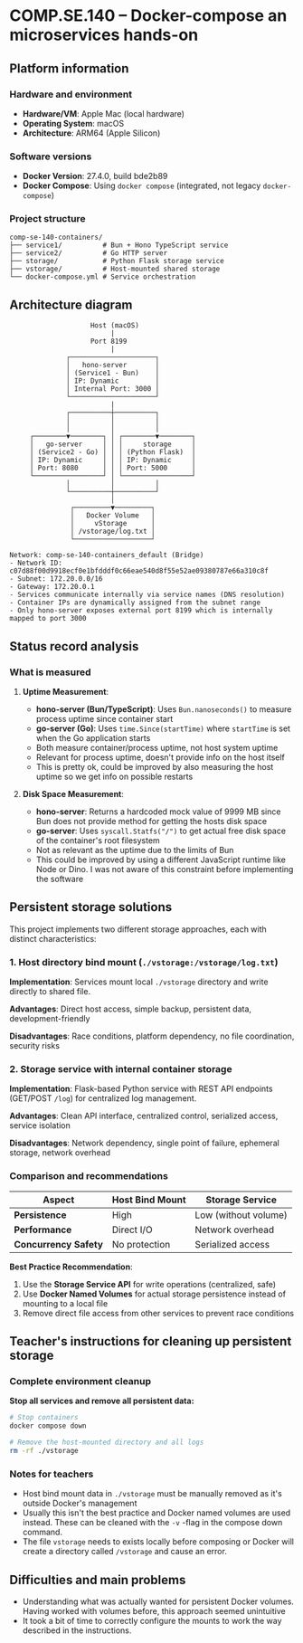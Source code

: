 # COMP.SE.140 – Docker-compose an microservices hands-on

## Platform information

### Hardware and environment
- **Hardware/VM**: Apple Mac (local hardware)
- **Operating System**: macOS
- **Architecture**: ARM64 (Apple Silicon)

### Software versions
- **Docker Version**: 27.4.0, build bde2b89
- **Docker Compose**: Using `docker compose` (integrated, not legacy `docker-compose`)

### Project structure
```
comp-se-140-containers/
├── service1/          # Bun + Hono TypeScript service
├── service2/          # Go HTTP server
├── storage/           # Python Flask storage service
├── vstorage/          # Host-mounted shared storage
└── docker-compose.yml # Service orchestration
```

## Architecture diagram

```
                    Host (macOS)
                         |
                    Port 8199
                         |
              ┌─────────────────────┐
              │   hono-server       │
              │ (Service1 - Bun)    │
              │ IP: Dynamic         │
              │ Internal Port: 3000 │
              └─────────────────────┘
                         |
              ┌──────────┼──────────┐
              │          │          │
              │          │          │
     ┌────────▼────────┐ │ ┌────────▼────────┐
     │   go-server     │ │ │     storage     │
     │ (Service2 - Go) │ │ │ (Python Flask)  │
     │ IP: Dynamic     │ │ │ IP: Dynamic     │
     │ Port: 8080      │ │ │ Port: 5000      │
     └─────────────────┘ │ └─────────────────┘
              │          │          │
              └──────────┼──────────┘
                         │
               ┌─────────▼─────────┐
               │   Docker Volume   │
               │     vStorage      │
               │ /vstorage/log.txt │
               └───────────────────┘

Network: comp-se-140-containers_default (Bridge)
- Network ID: c07d88f00d9918ecf0e1bfdddf0c66eae540d8f55e52ae09380787e66a310c8f
- Subnet: 172.20.0.0/16
- Gateway: 172.20.0.1
- Services communicate internally via service names (DNS resolution)
- Container IPs are dynamically assigned from the subnet range
- Only hono-server exposes external port 8199 which is internally mapped to port 3000
```

## Status record analysis

### What is measured

1. **Uptime Measurement**:
   - **hono-server (Bun/TypeScript)**: Uses `Bun.nanoseconds()` to measure process uptime since container start
   - **go-server (Go)**: Uses `time.Since(startTime)` where `startTime` is set when the Go application starts
   - Both measure container/process uptime, not host system uptime
	- Relevant for process uptime, doesn't provide info on the host itself
	 - This is pretty ok, could be improved by also measuring the host uptime so we get info on possible restarts

2. **Disk Space Measurement**:
   - **hono-server**: Returns a hardcoded mock value of 9999 MB since Bun does not provide method for getting the hosts disk space
   - **go-server**: Uses `syscall.Statfs("/")` to get actual free disk space of the container's root filesystem
	- Not as relevant as the uptime due to the limits of Bun
	 - This could be improved by using a different JavaScript runtime like Node or Dino. I was not aware of this constraint before implementing the software

## Persistent storage solutions

This project implements two different storage approaches, each with distinct characteristics:

### 1. Host directory bind mount (`./vstorage:/vstorage/log.txt`)

**Implementation**: Services mount local `./vstorage` directory and write directly to shared file.

**Advantages**: Direct host access, simple backup, persistent data, development-friendly

**Disadvantages**: Race conditions, platform dependency, no file coordination, security risks

### 2. Storage service with internal container storage

**Implementation**: Flask-based Python service with REST API endpoints (GET/POST `/log`) for centralized log management.

**Advantages**: Clean API interface, centralized control, serialized access, service isolation

**Disadvantages**: Network dependency, single point of failure, ephemeral storage, network overhead

### Comparison and recommendations

| Aspect | Host Bind Mount | Storage Service |
|--------|----------------|-----------------|
| **Persistence** | High | Low (without volume) |
| **Performance** | Direct I/O | Network overhead |
| **Concurrency Safety** | No protection | Serialized access |

**Best Practice Recommendation**:
1. Use the **Storage Service API** for write operations (centralized, safe)
2. Use **Docker Named Volumes** for actual storage persistence instead of mounting to a local file
3. Remove direct file access from other services to prevent race conditions

## Teacher's instructions for cleaning up persistent storage

### Complete environment cleanup

**Stop all services and remove all persistent data:**
```bash
# Stop containers
docker compose down

# Remove the host-mounted directory and all logs
rm -rf ./vstorage
```

### Notes for teachers

- Host bind mount data in `./vstorage` must be manually removed as it's outside Docker's management
- Usually this isn't the best practice and Docker named volumes are used instead. These can be cleaned with the `-v` -flag in the compose down command.
- The file `vstorage` needs to exists locally before composing or Docker will create a directory called `/vstorage` and cause an error.

## Difficulties and main problems

- Understanding what was actually wanted for persistent Docker volumes. Having worked with volumes before, this approach seemed unintuitive
- It took a bit of time to correctly configure the mounts to work the way described in the instructions.